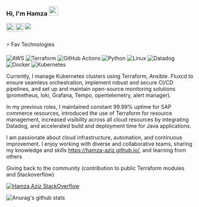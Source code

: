 ### Hi, I'm Hamza <img src="https://media.giphy.com/media/hvRJCLFzcasrR4ia7z/giphy.gif" width="25px">

<a href="https://twitter.com/Hamzaaz59751832">
  <img align="left" alt="Hamza Aziz| Twitter" width="22px" src="https://raw.githubusercontent.com/gauravghongde/social-icons/master/SVG/Color/Twitter.svg" />
</a>

<a href="https://hamza-aziz.github.io/">
  <img align="left" alt="Hamza aziz's website" width="22px" src="https://raw.githubusercontent.com/gauravghongde/social-icons/master/SVG/Color/WWW.svg" />
</a>


![](https://visitor-badge.glitch.me/badge?page_id=Hamza-Aziz.Hamza-Aziz)

<br />
⚡ Fav Technologies

<img alt="AWS" src="https://img.shields.io/badge/AWS-white?logo=aws">  <img alt="Terraform" src="https://img.shields.io/badge/Terraform-white?logo=terraform">  <img alt="GitHub Actions" src="https://img.shields.io/badge/GitHub%20Actions-white?logo=github-actions">  <img alt="Python" src="https://img.shields.io/badge/Python-white?logo=python">  <img alt="Linux" src="https://img.shields.io/badge/Linux-white?logo=linux">  <img alt="Datadog" src="https://img.shields.io/badge/Datadog-white?logo=datadog">  <img alt="Docker" src="https://img.shields.io/badge/Docker-white?logo=docker">  <img alt="Kubernetes" src="https://img.shields.io/badge/Kubernetes-white?logo=kubernetes">


Currently, I manage Kubernetes clusters using Terraform, Ansible. Fluxcd to ensure seamless orchestration, implement robust and secure CI/CD pipelines, and set up and maintain open-source monitoring solutions (prometheus, loki, Grafana, Tempo, opentelemetry, alert manager).

In my previous roles, I maintained constant 99.99% uptime for SAP commerce resources, introduced the use of Terraform for resource management, increased visibility across all cloud resources by integrating Datadog, and accelerated build and deployment time for Java applications. 

I am passionate about cloud infrastructure, automation, and continuous improvement. I enjoy working with diverse and collaborative teams, sharing my knowledge and skills https://hamza-aziz.github.io/, and learning from others

Giving back to the community (contribution to public Terraform modules and Stackoverflow) 
 
[![Hamza Aziz StackOverflow](https://github-readme-stackoverflow.vercel.app/?userID=10735209)](https://stackoverflow.com/users/10735209/hamza)

![Anurag's github stats](https://github-readme-stats.vercel.app/api?username=Hamza-Aziz)






